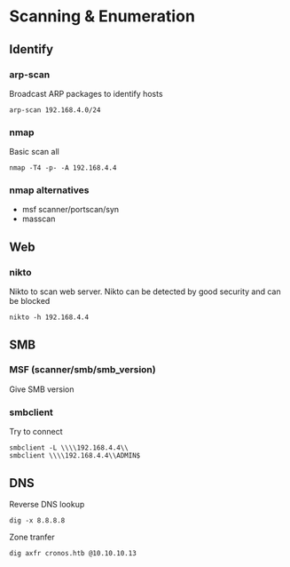 # Scanning & Enumeration
## Identify
### arp-scan
Broadcast ARP packages to identify hosts
```
arp-scan 192.168.4.0/24
```
### nmap
Basic scan all
```
nmap -T4 -p- -A 192.168.4.4
```

### nmap alternatives
- msf scanner/portscan/syn
- masscan

## Web

### nikto
Nikto to scan web server. Nikto can be detected by good security and can be blocked
```
nikto -h 192.168.4.4
```

## SMB

### MSF (scanner/smb/smb_version)
Give SMB version

### smbclient
Try to connect
```
smbclient -L \\\\192.168.4.4\\
smbclient \\\\192.168.4.4\\ADMIN$
```

## DNS
Reverse DNS lookup
```
dig -x 8.8.8.8
```

Zone tranfer
```
dig axfr cronos.htb @10.10.10.13
```
